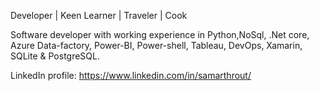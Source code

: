 Developer | Keen Learner | Traveler | Cook 

Software developer with working experience in Python,NoSql, .Net core, Azure Data-factory, Power-BI, Power-shell, Tableau, DevOps, Xamarin, SQLite & PostgreSQL. 

LinkedIn profile: https://www.linkedin.com/in/samarthrout/
